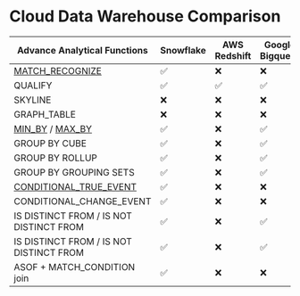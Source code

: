 # Cloud Data Warehouse Comparison

|Advance Analytical Functions                                                      |Snowflake   |AWS Redshift|Google Bigquery|Databricks |Oracle|Exasol|
|----------------------------------------------------------------------------------|------------|------------|---------------|-----------|------|------|
|[MATCH_RECOGNIZE](https://sql.yt/applied-overview-of-MATCH_RECOGNIZE-clause.html) |✅          |❌          |❌             |❌         |✅    |❌    |
|QUALIFY                                                                           |✅          |✅          |✅             |✅        |✅    |✅    |
|SKYLINE                                                                           |❌          |❌          |❌             |❌        |❌    |✅    |
|GRAPH_TABLE                                                                       |❌          |❌          |❌             |❌        |✅    |❌    |
|[MIN_BY](https://sql.yt/min_by.html) / [MAX_BY](https://sql.yt/max_by.html)       |✅          |❌          |✅             |✅        |❌    |❌    |
|GROUP BY CUBE                                                                     |✅          |❌          |✅             |✅        |✅    |✅    |
|GROUP BY ROLLUP                                                                   |✅          |❌          |✅             |✅        |✅    |✅    |
|GROUP BY GROUPING SETS                                                            |✅          |❌          |✅             |✅        |✅    |✅    |
|[CONDITIONAL_TRUE_EVENT](https://sql.yt/conditional_true_event.html)              |✅          |❌          |❌             |❌        |❌    |❌    |
|CONDITIONAL_CHANGE_EVENT                                                          |✅          |❌          |❌             |❌        |❌    |❌    |
|IS DISTINCT FROM / IS NOT DISTINCT FROM                                           |✅          |❌          |✅             |✅        |❌    |❌    |
|IS DISTINCT FROM / IS NOT DISTINCT FROM                                           |✅          |❌          |✅             |✅        |❌    |❌    |
|ASOF + MATCH_CONDITION join                                                       |✅          |❌          |❌             |❌        |❌    |❌    |
